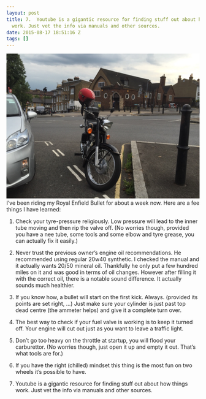 ```yaml
---
layout: post
title: 7.  Youtube is a gigantic resource for finding stuff out about how things
  work. Just vet the info via manuals and other sources.
date: 2015-08-17 18:51:16 Z
tags: []
---
```

![](/media/2015/08/126928992549.jpg)
I’ve been riding my Royal Enfield Bullet for about a week now. Here are a fee things I have learned:

1.  Check your tyre-pressure religiously. Low pressure will lead to the inner tube moving and then rip the valve off. (No worries though, provided you have a nee tube, some tools and some elbow and tyre grease, you can actually fix it easily.)
    
2.  Never trust the previous owner’s engine oil recommendations. He recommended using regular 20w40 synthetic. I checked the manual and it actually wants 20/50 mineral oil. Thankfully he only put a few hundred miles on it and was good in terms of oil changes. However after filling it with the correct oil, there is a notable sound difference. It actually sounds much healthier.
    
3.  If you know how, a bullet will start on the first kick. Always. (provided its points are set right, …) Just make sure your cylinder is just past top dead centre (the ammeter helps) and give it a complete turn over.
    
4.  The best way to check if your fuel valve is working is to keep it turned off. Your engine will cut out just as you want to leave a traffic light.
    
5.  Don’t go too heavy on the throttle at startup, you will flood your carburettor. (No worries though, just open it up and empty it out. That’s what tools are for.)
    
6.  If you have the right (chilled) mindset this thing is the most fun on two wheels it’s possible to have.
    
7.  Youtube is a gigantic resource for finding stuff out about how things work. Just vet the info via manuals and other sources.
